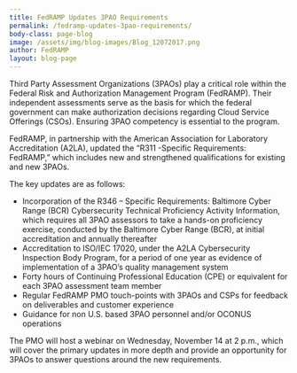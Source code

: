 ```yaml
---
title: FedRAMP Updates 3PAO Requirements 
permalink: /fedramp-updates-3pao-requirements/
body-class: page-blog
image: /assets/img/blog-images/Blog_12072017.png
author: FedRAMP
layout: blog-page
---
```

<p>Third Party Assessment Organizations (3PAOs)  play a  critical role within the Federal Risk and Authorization Management Program (FedRAMP). Their independent  assessments serve as the basis for which the federal government can make authorization decisions regarding Cloud Service Offerings (CSOs). Ensuring 3PAO competency is essential to the program.</p>

<p>FedRAMP, in partnership with the American Association for Laboratory Accreditation (A2LA), updated the “R311 -Specific Requirements: FedRAMP,” which includes new and strengthened qualifications for existing and new 3PAOs. </p>

<p>The key updates are as follows:</p>
<ul>
<li>Incorporation of the R346 – Specific Requirements: Baltimore Cyber Range (BCR) Cybersecurity Technical Proficiency Activity Information, which requires all 3PAO assessors to take a hands-on proficiency exercise, conducted by the Baltimore Cyber Range (BCR), at initial accreditation and annually thereafter </li>
<li>Accreditation to ISO/IEC 17020, under the A2LA Cybersecurity Inspection Body Program, for a period of one year as evidence of implementation of a 3PAO’s quality management system</li>
<li>Forty hours of Continuing Professional Education (CPE) or equivalent for each 3PAO assessment team member</li>
<li>Regular FedRAMP PMO touch-points with 3PAOs and CSPs for feedback on deliverables and customer experience</li>
<li>Guidance for non U.S. based 3PAO personnel and/or  OCONUS operations</li>
</ul>
<p>The PMO will host a webinar on Wednesday, November 14 at 2 p.m., which will cover the primary updates in more depth and provide an opportunity for 3PAOs to answer questions around the new requirements. <a href="https://www.eventbrite.com/e/fedramp-updates-3pao-requirements-registration-52233039427”>Register for the webinar.</a></p>
